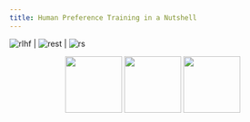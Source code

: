 ```yaml
---
title: Human Preference Training in a Nutshell
---
```

![rlhf](https://pbs.twimg.com/media/F07oY1UWYAQ7LON.jpg:large) | ![rest](https://miro.medium.com/v2/resize:fit:1400/0*2amQZF_WOHnoGQjm.jpeg) | ![rs](https://miro.medium.com/v2/resize:fit:1200/1*wImluqzmnND60mPXYJvEZA.jpeg)

<p align="center">
  <img src="https://pbs.twimg.com/media/F07oY1UWYAQ7LON.jpg:large" width="100" />
  <img src="https://miro.medium.com/v2/resize:fit:1400/0*2amQZF_WOHnoGQjm.jpeg" width="100" />
  <img src="https://miro.medium.com/v2/resize:fit:1200/1*wImluqzmnND60mPXYJvEZA.jpeg" width="100" />
</p>

